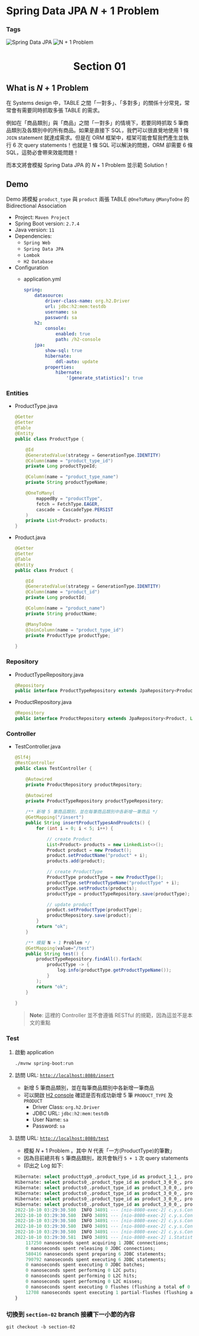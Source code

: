 # Spring Data JPA $N + 1$ Problem

### Tags
<p align="left">
    <img alt="Spring Data JPA" src="https://img.shields.io/badge/Spring%20Data%20JPA-blue">
    <img alt="N + 1 Problem" src="https://img.shields.io/badge/N+1%20Problem-blue">
</p>

<h1 align="center">Section 01</h1>

## What is $N + 1$ Problem

在 Systems design 中，TABLE 之間「一對多」、「多對多」的關係十分常見，常常會有需要同時抓取多張 TABLE 的需求。

例如在「商品類別」與「商品」之間「一對多」的情境下，若要同時抓取 $5$ 筆商品類別及各類別中的所有商品。如果是直接下 SQL，我們可以很直覺地使用 1 條 `JOIN` statement 就達成需求。但是在 ORM 框架中，框架可能會幫我們產生並執行 6 次 query statements！也就是 1 條 SQL 可以解決的問題，ORM 卻需要 6 條 SQL，這勢必會帶來效能問題！

而本文將會模擬 Spring Data JPA 的 $N + 1$ Problem 並示範 Solution！

## Demo

Demo 將模擬 `product_type` 與 `product` 兩張 TABLE `@OneToMany` `@ManyToOne` 的 Bidirectional Association

- Project: `Maven Project`
- Spring Boot version: `2.7.4`
- Java version: `11`
- Dependencies:
    - `Spring Web`
    - `Spring Data JPA`
    - `Lombok`
    - `H2 Database`
- Configuration
    - application.yml
        
        ```yaml
        spring: 
            datasource: 
                driver-class-name: org.h2.Driver
                url: jdbc:h2:mem:testdb
                username: sa
                password: sa
            h2:
                console:
                    enabled: true
                    path: /h2-console
            jpa: 
                show-sql: true
                hibernate: 
                    ddl-auto: update
                properties:
                    hibernate:
                        '[generate_statistics]': true
        ```
        

### Entities

- ProductType.java
    
    ```java
    @Getter
    @Setter
    @Table
    @Entity
    public class ProductType {
    
        @Id
        @GeneratedValue(strategy = GenerationType.IDENTITY)
        @Column(name = "product_type_id")
        private Long productTypeId;
    
        @Column(name = "product_type_name")
        private String productTypeName;
    
        @OneToMany(
            mappedBy = "productType", 
            fetch = FetchType.EAGER, 
            cascade = CascadeType.PERSIST
        )
        private List<Product> products;
    }
    ```
    
- Product.java
    
    ```java
    @Getter
    @Setter
    @Table
    @Entity
    public class Product {
    
        @Id
        @GeneratedValue(strategy = GenerationType.IDENTITY)
        @Column(name = "product_id")
        private Long productId;
    
        @Column(name = "product_name")
        private String productName;
    
        @ManyToOne
        @JoinColumn(name = "product_type_id")
        private ProductType productType;
        
    }
    ```
    

### Repository

- ProductTypeRepository.java
    
    ```java
    @Repository
    public interface ProductTypeRepository extends JpaRepository<ProductType, Long> {}
    ```
    
- ProductRepository.java
    
    ```java
    @Repository
    public interface ProductRepository extends JpaRepository<Product, Long> {}
    ```
    

### Controller

- TestController.java
    
    ```java
    @Slf4j
    @RestController
    public class TestController {
    
        @Autowired
        private ProductRepository productRepository;
    
        @Autowired
        private ProductTypeRepository productTypeRepository;
        
        /** 新增 5 筆商品類別，並在每筆商品類別中各新增一筆商品 */
        @GetMapping("/insert")
        public String insertProductTypesAndProudcts() {
            for (int i = 0; i < 5; i++) {
    
                // create Product
                List<Product> products = new LinkedList<>();
                Product product = new Product();
                product.setProductName("product" + i);
                products.add(product);
    
                // create ProductType
                ProductType productType = new ProductType();
                productType.setProductTypeName("productType" + i);
                productType.setProducts(products);
                productType = productTypeRepository.save(productType);
    
                // update product
                product.setProductType(productType);
                productRepository.save(product);
            }
            return "ok";
        }
    
        /** 模擬 N + 1 Problem */
        @GetMapping(value="/test")
        public String test() {
            productTypeRepository.findAll().forEach(
                productType -> {
                    log.info(productType.getProductTypeName());
                }
            );
            return "ok";
        }
        
    }
    ```
    > **Note**: 這裡的 Controller 並不會遵循 RESTful 的規範，因為這並不是本文的重點
    

### Test

1. 啟動 application
    
    ```bash
    ./mvnw spring-boot:run
    ```
    
2. 訪問 URL: [`http://localhost:8080/insert`](http://localhost:8080/insert) 
    - 新增 5 筆商品類別，並在每筆商品類別中各新增一筆商品
    - 可以開啟 [H2 console](http://localhost:8080/h2-console) 確認是否有成功新增 5 筆 `PRODUCT_TYPE` 及 `PRODUCT`
        - Driver Class: `org.h2.Driver`
        - JDBC URL: `jdbc:h2:mem:testdb`
        - User Name: `sa`
        - Password: `sa`
3. 訪問 URL: [`http://localhost:8080/test`](http://localhost:8080/test)
    - 模擬 $N+1$ Problem 。其中 $N$ 代表「一方(ProductType)的筆數」
    - 因為目前總共有 `5` 筆商品類別，故共會執行 `5 + 1` 次 query statements
    - 印出之 Log 如下:
    
    ```sql
    Hibernate: select producttyp0_.product_type_id as product_1_1_, producttyp0_.product_type_name as product_2_1_ from product_type producttyp0_
    Hibernate: select products0_.product_type_id as product_3_0_0_, products0_.product_id as product_1_0_0_, products0_.product_id as product_1_0_1_, products0_.product_name as product_2_0_1_, products0_.product_type_id as product_3_0_1_ from product products0_ where products0_.product_type_id=?
    Hibernate: select products0_.product_type_id as product_3_0_0_, products0_.product_id as product_1_0_0_, products0_.product_id as product_1_0_1_, products0_.product_name as product_2_0_1_, products0_.product_type_id as product_3_0_1_ from product products0_ where products0_.product_type_id=?
    Hibernate: select products0_.product_type_id as product_3_0_0_, products0_.product_id as product_1_0_0_, products0_.product_id as product_1_0_1_, products0_.product_name as product_2_0_1_, products0_.product_type_id as product_3_0_1_ from product products0_ where products0_.product_type_id=?
    Hibernate: select products0_.product_type_id as product_3_0_0_, products0_.product_id as product_1_0_0_, products0_.product_id as product_1_0_1_, products0_.product_name as product_2_0_1_, products0_.product_type_id as product_3_0_1_ from product products0_ where products0_.product_type_id=?
    Hibernate: select products0_.product_type_id as product_3_0_0_, products0_.product_id as product_1_0_0_, products0_.product_id as product_1_0_1_, products0_.product_name as product_2_0_1_, products0_.product_type_id as product_3_0_1_ from product products0_ where products0_.product_type_id=?
    2022-10-10 03:29:30.580  INFO 34891 --- [nio-8080-exec-2] c.y.s.Controller.TestController          : productType0
    2022-10-10 03:29:30.580  INFO 34891 --- [nio-8080-exec-2] c.y.s.Controller.TestController          : productType1
    2022-10-10 03:29:30.580  INFO 34891 --- [nio-8080-exec-2] c.y.s.Controller.TestController          : productType2
    2022-10-10 03:29:30.580  INFO 34891 --- [nio-8080-exec-2] c.y.s.Controller.TestController          : productType3
    2022-10-10 03:29:30.580  INFO 34891 --- [nio-8080-exec-2] c.y.s.Controller.TestController          : productType4
    2022-10-10 03:29:30.581  INFO 34891 --- [nio-8080-exec-2] i.StatisticalLoggingSessionEventListener : Session Metrics {
        117250 nanoseconds spent acquiring 1 JDBC connections;
        0 nanoseconds spent releasing 0 JDBC connections;
        580416 nanoseconds spent preparing 6 JDBC statements;
        790792 nanoseconds spent executing 6 JDBC statements;
        0 nanoseconds spent executing 0 JDBC batches;
        0 nanoseconds spent performing 0 L2C puts;
        0 nanoseconds spent performing 0 L2C hits;
        0 nanoseconds spent performing 0 L2C misses;
        0 nanoseconds spent executing 0 flushes (flushing a total of 0 entities and 0 collections);
        12708 nanoseconds spent executing 1 partial-flushes (flushing a total of 0 entities and 0 collections)
    }
    ```

### 切換到 `section-02` branch 接續下一小節的內容
```shell
git checkout -b section-02
```